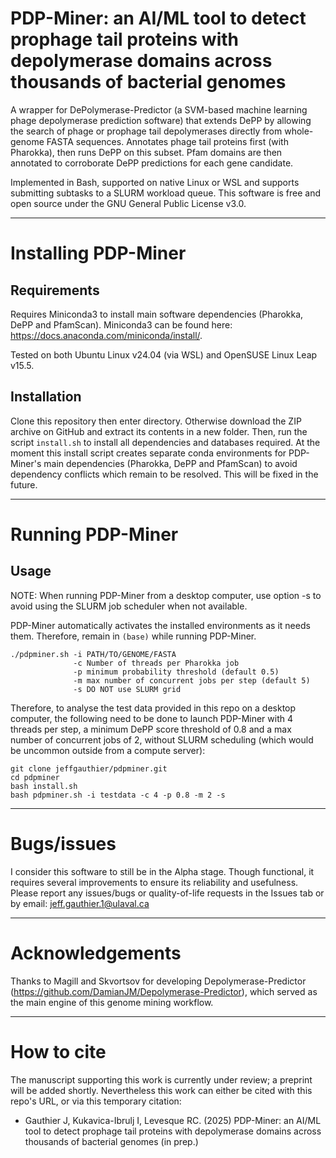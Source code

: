 # PDP-Miner: an AI/ML tool to detect prophage tail proteins with depolymerase domains across thousands of bacterial genomes
A wrapper for DePolymerase-Predictor (a SVM-based machine learning phage depolymerase prediction software) that extends DePP by allowing the search of phage or prophage tail depolymerases directly from whole-genome FASTA sequences. Annotates phage tail proteins first (with Pharokka), then runs DePP on this subset. Pfam domains are then annotated to corroborate DePP predictions for each gene candidate.

Implemented in Bash, supported on native Linux or WSL and supports submitting subtasks to a SLURM workload queue. This software is free and open source under the GNU General Public License v3.0.

---

# Installing PDP-Miner

## Requirements
Requires Miniconda3 to install main software dependencies (Pharokka, DePP and PfamScan). Miniconda3 can be found here: https://docs.anaconda.com/miniconda/install/. 

Tested on both Ubuntu Linux v24.04 (via WSL) and OpenSUSE Linux Leap v15.5.

## Installation
Clone this repository then enter directory. Otherwise download the ZIP archive on GitHub and extract its contents in a new folder. Then, run the script `install.sh` to install all dependencies and databases required. At the moment this install script creates separate conda environments for PDP-Miner's main dependencies (Pharokka, DePP and PfamScan) to avoid dependency conflicts which remain to be resolved. This will be fixed in the future.

---

# Running PDP-Miner

## Usage

NOTE: When running PDP-Miner from a desktop computer, use option -s to avoid using the SLURM job scheduler when not available.

PDP-Miner automatically activates the installed environments as it needs them. Therefore, remain in `(base)` while running PDP-Miner.

```
./pdpminer.sh -i PATH/TO/GENOME/FASTA
              -c Number of threads per Pharokka job
              -p minimum probability threshold (default 0.5)
              -m max number of concurrent jobs per step (default 5)
              -s DO NOT use SLURM grid
```

Therefore, to analyse the test data provided in this repo on a desktop computer, the following need to be done to launch PDP-Miner with 4 threads per step, a minimum DePP score threshold of 0.8 and a max number of concurrent jobs of 2, without SLURM scheduling (which would be uncommon outside from a compute server):

```
git clone jeffgauthier/pdpminer.git
cd pdpminer
bash install.sh
bash pdpminer.sh -i testdata -c 4 -p 0.8 -m 2 -s
```

---

# Bugs/issues
I consider this software to still be in the Alpha stage. Though functional, it requires several improvements to ensure its reliability and usefulness. Please report any issues/bugs or quality-of-life requests in the Issues tab or by email: jeff.gauthier.1@ulaval.ca

---

# Acknowledgements
Thanks to Magill and Skvortsov for developing Depolymerase-Predictor (https://github.com/DamianJM/Depolymerase-Predictor), which served as the main engine of this genome mining workflow.

---

# How to cite
The manuscript supporting this work is currently under review; a preprint will be added shortly. Nevertheless this work can either be cited with this repo's URL, or via this temporary citation:

* Gauthier J, Kukavica-Ibrulj I, Levesque RC. (2025) PDP-Miner: an AI/ML tool to detect prophage tail proteins with depolymerase domains across thousands of bacterial genomes (in prep.)

